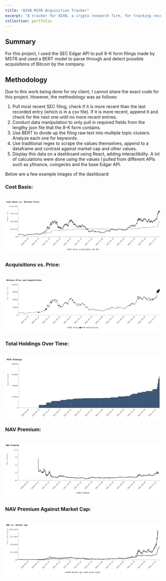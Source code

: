 ```yaml
---
title: "ASXN MSTR Acquisition Tracker"
excerpt: "A tracker for ASXN, a crypto research firm, for tracking recent acquisitions of Microstrategy using SEC Edgar API Data. <br/>"
collection: portfolio
---
```

## Summary
For this project, I used the SEC Edgar API to pull 8-K form filings made by MSTR and used a BERT model to parse through and detect possible acquisitions of Bitcoin by the company.

## Methodology
Due to this work being done for my client, I cannot share the exact code for this project. However, the methodology was as follows:

1) Pull most recent SEC filing, check if it is more recent than the last recorded entry (which is in a csv file). If it is more recent, append it and check for the next one until no more recent entries.
2) Conduct data manipulation to only pull in required fields from the lengthy json file that the 8-K form contains.
3) Use BERT to divide up the filing raw text into multiple topic clusters. Analyze each one for keywords.
4) Use traditional regex to scrape the values themselves, append to a dataframe and contrast against market cap and other values.
5) Display this data on a dashboard using React, adding interactibility. A lot of calculations were done using the values I pulled from different APIs such as yfinance, coingecko and the base Edgar API.

Below are a few example images of the dashboard:

### Cost Basis:
<br/><img src="/images/Portfolio6/CostBasisGraph.jpeg">

### Acquisitions vs. Price:
<br/><img src="/images/Portfolio6/AcquisitionsAndPriceGraph.jpeg">

### Total Holdings Over Time:
<br/><img src="/images/Portfolio6/HoldingsGraph.jpeg">

### NAV Premium:
<br/><img src="/images/Portfolio6/NAVPremiumGraph.jpeg">

### NAV Premium Against Market Cap:
<br/><img src="/images/Portfolio6/NAVvsMCapGraph.jpeg">
